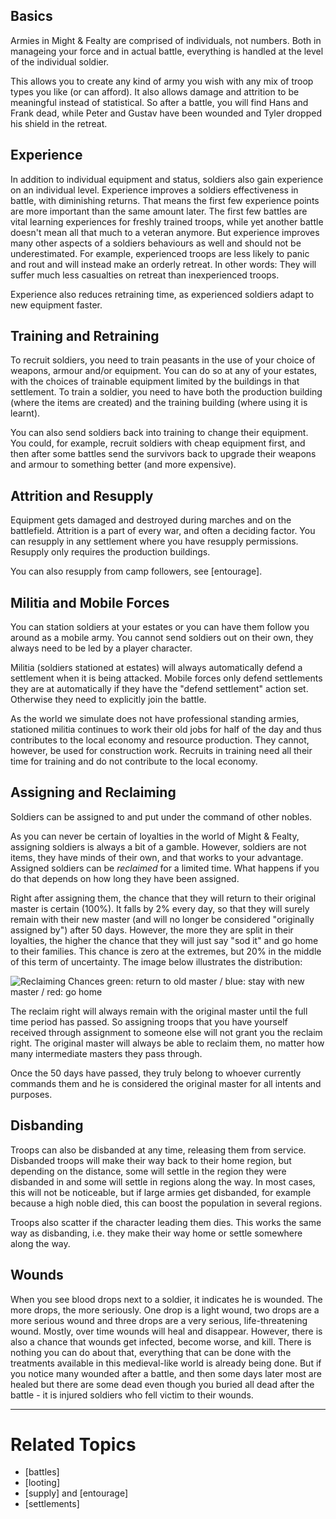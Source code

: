 Basics
------
Armies in Might & Fealty are comprised of individuals, not numbers. Both in manageing your force and in actual battle, everything is handled at the level of the individual soldier.

This allows you to create any kind of army you wish with any mix of troop types you like (or can afford). It also allows damage and attrition to be meaningful instead of statistical. So after a battle, you will find Hans and Frank dead, while Peter and Gustav have been wounded and Tyler dropped his shield in the retreat.


Experience
----------
In addition to individual equipment and status, soldiers also gain experience on an individual level. Experience improves a soldiers effectiveness in battle, with diminishing returns. That means the first few experience points are more important than the same amount later. The first few battles are vital learning experiences for freshly trained troops, while yet another battle doesn't mean all that much to a veteran anymore. But experience improves many other aspects of a soldiers behaviours as well and should not be underestimated. For example, experienced troops are less likely to panic and rout and will instead make an orderly retreat. In other words: They will suffer much less casualties on retreat than inexperienced troops.

Experience also reduces retraining time, as experienced soldiers adapt to new equipment faster.


Training and Retraining
-----------------------
To recruit soldiers, you need to train peasants in the use of your choice of weapons, armour and/or equipment. You can do so at any of your estates, with the choices of trainable equipment limited by the buildings in that settlement. To train a soldier, you need to have both the production building (where the items are created) and the training building (where using it is learnt).

You can also send soldiers back into training to change their equipment. You could, for example, recruit soldiers with cheap equipment first, and then after some battles send the survivors back to upgrade their weapons and armour to something better (and more expensive).


Attrition and Resupply
----------------------
Equipment gets damaged and destroyed during marches and on the battlefield. Attrition is a part of every war, and often a deciding factor. You can resupply in any settlement where you have resupply permissions. Resupply only requires the production buildings.

You can also resupply from camp followers, see [entourage].


Militia and Mobile Forces
-------------------------
You can station soldiers at your estates or you can have them follow you around as a mobile army. You cannot send soldiers out on their own, they always need to be led by a player character.

Militia (soldiers stationed at estates) will always automatically defend a settlement when it is being attacked. Mobile forces only defend settlements they are at automatically if they have the "defend settlement" action set. Otherwise they need to explicitly join the battle.

As the world we simulate does not have professional standing armies, stationed militia continues to work their old jobs for half of the day and thus contributes to the local economy and resource production. They cannot, however, be used for construction work. Recruits in training need all their time for training and do not contribute to the local economy.


Assigning and Reclaiming
------------------------
Soldiers can be assigned to and put under the command of other nobles.

As you can never be certain of loyalties in the world of Might & Fealty, assigning soldiers is always a bit of a gamble. However, soldiers are not items, they have minds of their own, and that works to your advantage. Assigned soldiers can be *reclaimed* for a limited time. What happens if you do that depends on how long they have been assigned.

Right after assigning them, the chance that they will return to their original master is certain (100%). It falls by 2% every day, so that they will surely remain with their new master (and will no longer be considered "originally assigned by") after 50 days. However, the more they are split in their loyalties, the higher the chance that they will just say "sod it" and go home to their families. This chance is zero at the extremes, but 20% in the middle of this term of uncertainty. The image below illustrates the distribution:

![Reclaiming Chances](/bundles/bm2site/images/reclaim.png "Reclaiming Chances")
green: return to old master / blue: stay with new master / red: go home

The reclaim right will always remain with the original master until the full time period has passed. So assigning troops that you have yourself received through assignment to someone else will not grant you the reclaim right. The original master will always be able to reclaim them, no matter how many intermediate masters they pass through.

Once the 50 days have passed, they truly belong to whoever currently commands them and he is considered the original master for all intents and purposes.


Disbanding
----------
Troops can also be disbanded at any time, releasing them from service. Disbanded troops will make their way back to their home region, but depending on the distance, some will settle in the region they were disbanded in and some will settle in regions along the way. In most cases, this will not be noticeable, but if large armies get disbanded, for example because a high noble died, this can boost the population in several regions.

Troops also scatter if the character leading them dies. This works the same way as disbanding, i.e. they make their way home or settle somewhere along the way.


Wounds
------
When you see blood drops next to a soldier, it indicates he is wounded. The more drops, the more seriously. One drop is a light wound, two drops are a more serious wound and three drops are a very serious, life-threatening wound. Mostly, over time wounds will heal and disappear. However, there is also a chance that wounds get infected, become worse, and kill. There is nothing you can do about that, everything that can be done with the treatments available in this medieval-like world is already being done. But if you notice many wounded after a battle, and then some days later most are healed but there are some dead even though you buried all dead after the battle - it is injured soldiers who fell victim to their wounds.


---

Related Topics
==============
* [battles]
* [looting]
* [supply] and [entourage]
* [settlements]
